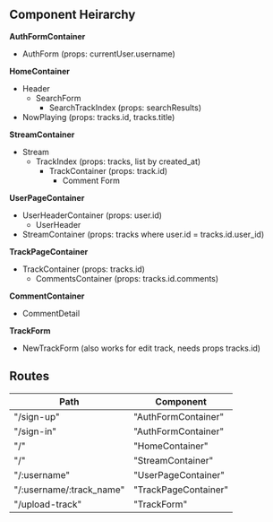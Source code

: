 ## Component Heirarchy

**AuthFormContainer**
 - AuthForm (props: currentUser.username)

**HomeContainer**
- Header
  * SearchForm
    - SearchTrackIndex (props: searchResults)
- NowPlaying (props: tracks.id, tracks.title)


**StreamContainer**
- Stream
  - TrackIndex (props: tracks, list by created_at)
    - TrackContainer (props: track.id)
      - Comment Form


 **UserPageContainer**
- UserHeaderContainer (props: user.id)
  * UserHeader
- StreamContainer (props: tracks where user.id = tracks.id.user_id)

**TrackPageContainer**
- TrackContainer (props: tracks.id)
  * CommentsContainer (props: tracks.id.comments)

**CommentContainer**
- CommentDetail

**TrackForm**
- NewTrackForm (also works for edit track, needs props tracks.id)

## Routes

|Path   | Component   |
|-------|-------------|
| "/sign-up" | "AuthFormContainer" |
| "/sign-in" | "AuthFormContainer" |
| "/" | "HomeContainer" |
| "/" | "StreamContainer" |
| "/:username" | "UserPageContainer" |
| "/:username/:track_name" | "TrackPageContainer" |
| "/upload-track" | "TrackForm" |
